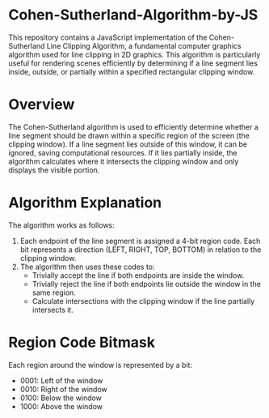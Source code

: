 # Cohen-Sutherland-Algorithm-by-JS
This repository contains a JavaScript implementation of the Cohen-Sutherland Line Clipping Algorithm, a fundamental computer graphics algorithm used for line clipping in 2D graphics. This algorithm is particularly useful for rendering scenes efficiently by determining if a line segment lies inside, outside, or partially within a specified rectangular clipping window.

# Overview
The Cohen-Sutherland algorithm is used to efficiently determine whether a line segment should be drawn within a specific region of the screen (the clipping window). If a line segment lies outside of this window, it can be ignored, saving computational resources. If it lies partially inside, the algorithm calculates where it intersects the clipping window and only displays the visible portion.

# Algorithm Explanation
The algorithm works as follows:

1. Each endpoint of the line segment is assigned a 4-bit region code. Each bit represents a direction (LEFT, RIGHT, TOP, BOTTOM) in relation to the clipping window.
2. The algorithm then uses these codes to:
    * Trivially accept the line if both endpoints are inside the window.
    * Trivially reject the line if both endpoints lie outside the window in the same region.
    * Calculate intersections with the clipping window if the line partially intersects it.

# Region Code Bitmask
Each region around the window is represented by a bit:

* 0001: Left of the window
* 0010: Right of the window
* 0100: Below the window
* 1000: Above the window
